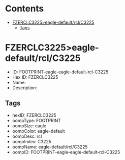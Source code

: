 



Contents
========

* [FZERCLC3225>eagle-default/rcl/C3225](#fzerclc3225eagle-defaultrclc3225)
	* [Tags](#tags)

# FZERCLC3225>eagle-default/rcl/C3225

- ID: FOOTPRINT-eagle-eagle-default-rcl-C3225
- Hex ID: FZERCLC3225
- Name: 
- Description: 

## Tags

- hexID: FZERCLC3225
- oompType: FOOTPRINT
- oompSize: eagle
- oompColor: eagle-default
- oompDesc: rcl
- oompIndex: C3225
- oompName: eagle-default/rcl/C3225
- oompID: FOOTPRINT-eagle-eagle-default-rcl-C3225
